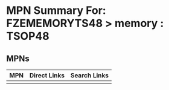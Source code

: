 



# MPN Summary For: FZEMEMORYTS48 > memory : TSOP48

## MPNs
  

|MPN|Direct Links|Search Links|
| :--- | :--- | :--- |
||||
